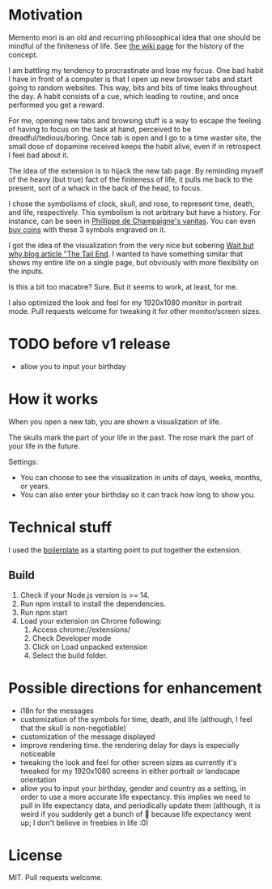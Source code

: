# Motivation 

Memento mori is an old and recurring philosophical idea that one should be mindful of the finiteness of life. See [the wiki page](https://en.wikipedia.org/wiki/Memento_mori#History_of_the_concept) for the history of the concept. 

I am battling my tendency to procrastinate and lose my focus. One bad habit I have in front of a computer is that I open up new browser tabs and start going to random websites. This way, bits and bits of time leaks throughout the day. A habit consists of a cue, which leading to routine, and once performed you get a reward. 

For me, opening new tabs and browsing stuff is a way to escape the feeling of having to focus on the task at hand, perceived to be dreadful/tedious/boring. Once tab is open and I go to a time waster site, the small dose of dopamine received keeps the habit alive, even if in retrospect I feel bad about it. 

The idea of the extension is to hijack the new tab page. By reminding myself of the heavy (but true) fact of the finiteness of life, it pulls me back to the present, sort of a whack in the back of the head, to focus. 

I chose the symbolisms of clock, skull, and rose, to represent time, death, and life, respectively. This symbolism is not arbitrary but have a history. For instance, can be seen in [Phillippe de Champaigne's vanitas](https://commons.wikimedia.org/wiki/File:StillLifeWithASkull.jpg). You can even [buy coins](https://store.dailystoic.com/products/memento-mori) with these 3 symbols engraved on it. 

I got the idea of the visualization from the very nice but sobering [Wait but why blog article "The Tail End](https://waitbutwhy.com/2015/12/the-tail-end.html). I wanted to have something similar that shows my entire life on a single page, but obviously with more flexibility on the inputs. 

Is this a bit too macabre? Sure. But it seems to work, at least, for me. 

I also optimized the look and feel for my 1920x1080 monitor in portrait mode. Pull requests welcome for tweaking it for other monitor/screen sizes. 

# TODO before v1 release 
* allow you to input your birthday

# How it works 

When you open a new tab, you are shown a visualization of life. 

The skulls mark the part of your life in the past. The rose mark the part of your life in the future. 

Settings:
* You can choose to see the visualization in units of days, weeks, months, or years. 
* You can also enter your birthday so it can track how long to show you. 

# Technical stuff 

I used the [boilerplate](https://github.com/lxieyang/chrome-extension-boilerplate-react) as a starting point to put together the extension. 

## Build 

1. Check if your Node.js version is >= 14.
2. Run npm install to install the dependencies.
3. Run npm start
4. Load your extension on Chrome following:
    1. Access chrome://extensions/
    2. Check Developer mode
    3. Click on Load unpacked extension
    4. Select the build folder.

# Possible directions for enhancement 
* i18n for the messages
* customization of the symbols for time, death, and life (although, I feel that the skull is non-negotiable)
* customization of the message displayed
* improve rendering time. the rendering delay for days is especially noticeable
* tweaking the look and feel for other screen sizes as currently it's tweaked for my 1920x1080 screens in either portrait or landscape orientation
* allow you to input your birthday, gender and country as a setting, in order to use a more accurate life expectancy. this implies we need to pull in life expectancy data, and periodically update them (although, it is weird if you suddenly get a bunch of 🌹 because life expectancy went up; I don't believe in freebies in life :0)

# License 

MIT. Pull requests welcome. 
